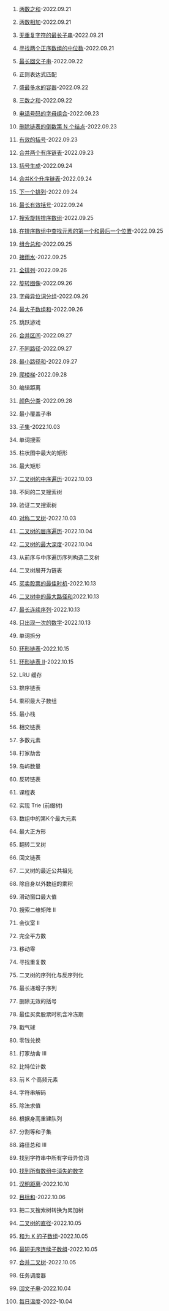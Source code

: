 1. [两数之和](./1.md)-2022.09.21
2. [两数相加](./2.md)-2022.09.21
3. [无重复字符的最长子串](./3.md)-2022.09.21
4. [寻找两个正序数组的中位数](./4.md)-2022.09.21
5. [最长回文子串](./5.md)-2022.09.22
10. 正则表达式匹配
11. [盛最多水的容器](./11.md)-2022.09.22
15. [三数之和](./15.md)-2022.09.22
17. [电话号码的字母组合](./17.md)-2022.09.23
19. [删除链表的倒数第 N 个结点](./19.md)-2022.09.23
20. [有效的括号](./20.md)-2022.09.23
21. [合并两个有序链表](./21.md)-2022.09.23
22. [括号生成](./22.md)-2022.09.24
23. [合并K个升序链表](./23.md)-2022.09.24
31. [下一个排列](./31.md)-2022.09.24
32. [最长有效括号](./32.md)-2022.09.24
33. [搜索旋转排序数组](./33.md)-2022.09.25
34. [在排序数组中查找元素的第一个和最后一个位置](./34.md)-2022.09.25
39. [组合总和](./39.md)-2022.09.25
42. [接雨水](./42.md)-2022.09.25
46. [全排列](./46.md)-2022.09.26
48. [旋转图像](./48.md)-2022.09.26
49. [字母异位词分组](./49.md)-2022.09.26
53. [最大子数组和](./53.md)-2022.09.26
55. 跳跃游戏
56. [合并区间](./56.md)-2022.09.27
62. [不同路径](./62.md)-2022.09.27
64. [最小路径和](./64.md)-2022.09.27
70. [爬楼梯](./70.md)-2022.09.28
72. 编辑距离
75. [颜色分类](./75.md)-2022.09.28
76. 最小覆盖子串
78. [子集](./78.md)-2022.10.03
79. 单词搜索
84. 柱状图中最大的矩形
85. 最大矩形

94. [二叉树的中序遍历](./94.md)-2022.10.03
96. 不同的二叉搜索树
98. 验证二叉搜索树
101. [对称二叉树](./101.md)-2022.10.03
102. [二叉树的层序遍历](./102.md)-2022.10.04
104. [二叉树的最大深度](./104.md)-2022.10.04
105. 从前序与中序遍历序列构造二叉树
114. 二叉树展开为链表
121. [买卖股票的最佳时机](./121.md)-2022.10.13
124. [二叉树中的最大路径和](./124.md)2022.10.13
128. [最长连续序列](./128.md)-2022.10.13
136. [只出现一次的数字](./136.md)-2022.10.13
139. 单词拆分
141. [环形链表](./141.md)-2022.10.15
142. [环形链表 II](./142.md)-2022.10.15
146. LRU 缓存
148. 排序链表
152. 乘积最大子数组
155. 最小栈
160. 相交链表
169. 多数元素
198. 打家劫舍
200. 岛屿数量
206. 反转链表
207. 课程表
208. 实现 Trie (前缀树)
215. 数组中的第K个最大元素
221. 最大正方形
226. 翻转二叉树
234. 回文链表
236. 二叉树的最近公共祖先
238. 除自身以外数组的乘积
239. 滑动窗口最大值
240. 搜索二维矩阵 II
253. 会议室 II
279. 完全平方数
283. 移动零
287. 寻找重复数
297. 二叉树的序列化与反序列化
300. 最长递增子序列
301. 删除无效的括号
309. 最佳买卖股票时机含冷冻期
312. 戳气球
322. 零钱兑换
337. 打家劫舍 III
338. 比特位计数
347. 前 K 个高频元素
394. 字符串解码
399. 除法求值
406. 根据身高重建队列
416. 分割等和子集
437. 路径总和 III
438. 找到字符串中所有字母异位词
448. [找到所有数组中消失的数字](./448.md)
461. [汉明距离](./461.md)-2022.10.10
494. [目标和](./494.md)-2022.10.06
538. 把二叉搜索树转换为累加树
543. [二叉树的直径](./543.md)-2022.10.05
560. [和为 K 的子数组](./560.md)-2022.10.05
581. [最短无序连续子数组](./581.md)-2022.10.05
617. [合并二叉树](./617.md)-2022.10.05
621. 任务调度器
647. [回文子串](./647.md)-2022.10.04
739. [每日温度](./739.md)-2022-10.04